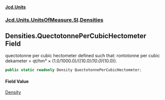 #### [Jcd.Units](index.md 'index')
### [Jcd.Units.UnitsOfMeasure.SI](Jcd.Units.UnitsOfMeasure.SI.md 'Jcd.Units.UnitsOfMeasure.SI').[Densities](Densities.md 'Jcd.Units.UnitsOfMeasure.SI.Densities')

## Densities.QuectotonnePerCubicHectometer Field

quectotonne per cubic hectometer defined such that: rontotonne per cubic dekameter = qt/hm³ ×
(1.0/1000.0)/((10.0)*(10.0)*(10.0)).

```csharp
public static readonly Density QuectotonnePerCubicHectometer;
```

#### Field Value
[Density](Density.md 'Jcd.Units.UnitTypes.Density')